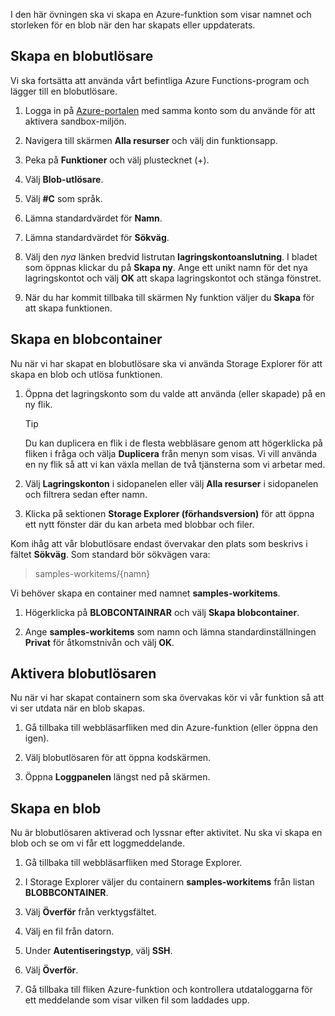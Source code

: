 I den här övningen ska vi skapa en Azure-funktion som visar namnet och storleken för en blob när den har skapats eller uppdaterats.

## <a name="create-a-blob-trigger"></a>Skapa en blobutlösare

Vi ska fortsätta att använda vårt befintliga Azure Functions-program och lägger till en blobutlösare.

1. Logga in på [Azure-portalen](https://portal.azure.com/learn.docs.microsoft.com?azure-portal=true) med samma konto som du använde för att aktivera sandbox-miljön.

1. Navigera till skärmen **Alla resurser** och välj din funktionsapp.

1. Peka på **Funktioner** och välj plustecknet (+).

1. Välj **Blob-utlösare**.

1. Välj **#C** som språk.

1. Lämna standardvärdet för **Namn**.

1. Lämna standardvärdet för **Sökväg**.

1. Välj den _nya_ länken bredvid listrutan **lagringskontoanslutning**. I bladet som öppnas klickar du på **Skapa ny**. Ange ett unikt namn för det nya lagringskontot och välj **OK** att skapa lagringskontot och stänga fönstret.

1. När du har kommit tillbaka till skärmen Ny funktion väljer du **Skapa** för att skapa funktionen.

## <a name="create-a-blob-container"></a>Skapa en blobcontainer

Nu när vi har skapat en blobutlösare ska vi använda Storage Explorer för att skapa en blob och utlösa funktionen.

1. Öppna det lagringskonto som du valde att använda (eller skapade) på en ny flik.

    > [!TIP]
    > Du kan duplicera en flik i de flesta webbläsare genom att högerklicka på fliken i fråga och välja **Duplicera** från menyn som visas. Vi vill använda en ny flik så att vi kan växla mellan de två tjänsterna som vi arbetar med.

1. Välj **Lagringskonton** i sidopanelen eller välj **Alla resurser** i sidopanelen och filtrera sedan efter namn.

1. Klicka på sektionen **Storage Explorer (förhandsversion)** för att öppna ett nytt fönster där du kan arbeta med blobbar och filer.

Kom ihåg att vår blobutlösare endast övervakar den plats som beskrivs i fältet **Sökväg**. Som standard bör sökvägen vara:

> samples-workitems/{namn}

Vi behöver skapa en container med namnet **samples-workitems**.

1. Högerklicka på **BLOBCONTAINRAR** och välj **Skapa blobcontainer**.

1. Ange **samples-workitems** som namn och lämna standardinställningen **Privat** för åtkomstnivån och välj **OK**.

## <a name="turn-on-your-blob-trigger"></a>Aktivera blobutlösaren

Nu när vi har skapat containern som ska övervakas kör vi vår funktion så att vi ser utdata när en blob skapas.

1. Gå tillbaka till webbläsarfliken med din Azure-funktion (eller öppna den igen).

1. Välj blobutlösaren för att öppna kodskärmen.

1. Öppna **Loggpanelen** längst ned på skärmen.

## <a name="create-a-blob"></a>Skapa en blob

Nu är blobutlösaren aktiverad och lyssnar efter aktivitet. Nu ska vi skapa en blob och se om vi får ett loggmeddelande.

1. Gå tillbaka till webbläsarfliken med Storage Explorer.

1. I Storage Explorer väljer du containern **samples-workitems** från listan **BLOBBCONTAINER**.

1. Välj **Överför** från verktygsfältet.

1. Välj en fil från datorn.

1. Under **Autentiseringstyp**, välj **SSH**.

1. Välj **Överför**.

1. Gå tillbaka till fliken Azure-funktion och kontrollera utdataloggarna för ett meddelande som visar vilken fil som laddades upp.